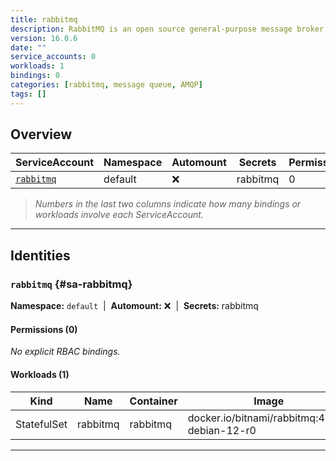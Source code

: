 ```yaml
---
title: rabbitmq
description: RabbitMQ is an open source general-purpose message broker that is designed for consistent, highly-available messaging scenarios (both synchronous and asynchronous).
version: 16.0.6
date: ""
service_accounts: 0
workloads: 1
bindings: 0
categories: [rabbitmq, message queue, AMQP]
tags: []
---
```


## Overview

| ServiceAccount             | Namespace | Automount | Secrets  | Permissions | Workloads |
| -------------------------- | --------- | --------- | -------- | ----------- | --------- |
| [`rabbitmq`](#sa-rabbitmq) | default   | ❌        | rabbitmq | 0           | 1         |

> _Numbers in the last two columns indicate how many bindings or workloads involve each ServiceAccount._

---

## Identities

### `rabbitmq` {#sa-rabbitmq}

**Namespace:** `default` &nbsp;|&nbsp; **Automount:** ❌ &nbsp;|&nbsp; **Secrets:** rabbitmq

#### Permissions (0)

_No explicit RBAC bindings._

#### Workloads (1)

| Kind        | Name     | Container | Image                                         |
| ----------- | -------- | --------- | --------------------------------------------- |
| StatefulSet | rabbitmq | rabbitmq  | docker.io/bitnami/rabbitmq:4.1.1-debian-12-r0 |

---
